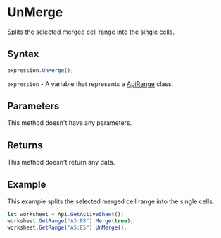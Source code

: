 # UnMerge

Splits the selected merged cell range into the single cells.

## Syntax

```javascript
expression.UnMerge();
```

`expression` - A variable that represents a [ApiRange](../ApiRange.md) class.

## Parameters

This method doesn't have any parameters.

## Returns

This method doesn't return any data.

## Example

This example splits the selected merged cell range into the single cells.

```javascript editor-
let worksheet = Api.GetActiveSheet();
worksheet.GetRange("A3:E8").Merge(true);
worksheet.GetRange("A5:E5").UnMerge();
```
